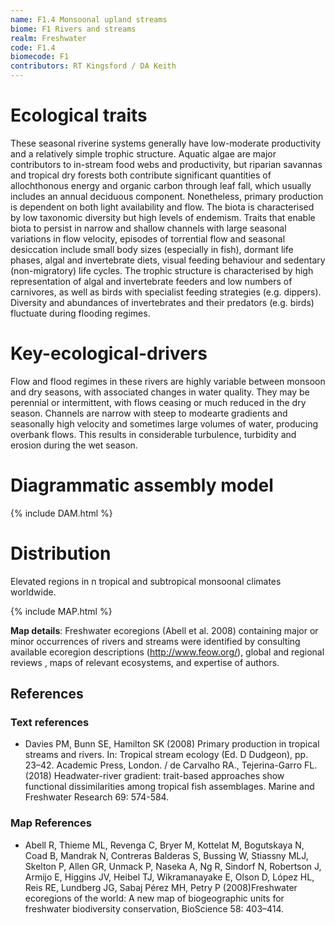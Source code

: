 ```yaml
---
name: F1.4 Monsoonal upland streams
biome: F1 Rivers and streams
realm: Freshwater
code: F1.4
biomecode: F1
contributors: RT Kingsford / DA Keith
---
```


# Ecological traits

These seasonal riverine systems generally have low-moderate productivity and a relatively simple trophic structure. Aquatic algae are major contributors to in-stream food webs and productivity, but  riparian savannas and tropical dry forests both contribute significant quantities of allochthonous energy and organic carbon through leaf fall, which usually includes an annual deciduous component. Nonetheless, primary production is dependent on both light availability and flow. The biota is characterised by low taxonomic diversity but high levels of endemism. Traits that enable biota to persist in narrow and shallow channels with large seasonal variations in flow velocity, episodes of torrential flow and seasonal desiccation include small body sizes (especially in fish), dormant life phases, algal and invertebrate diets, visual feeding behaviour and sedentary (non-migratory) life cycles. The trophic structure is characterised by high representation of algal and invertebrate feeders and low numbers of carnivores, as well as birds with specialist feeding strategies (e.g. dippers). Diversity and abundances of invertebrates and their predators (e.g. birds) fluctuate during flooding regimes.

# Key-ecological-drivers

Flow and flood regimes in these rivers are highly variable between monsoon and dry seasons, with associated changes in water quality. They may be perennial or intermittent, with flows ceasing or much reduced in the dry season. Channels are narrow with steep to modearte gradients and seasonally high velocity and sometimes large volumes of water, producing overbank flows. This  results in considerable turbulence, turbidity and erosion during the wet season.

# Diagrammatic assembly model

{% include DAM.html %}

# Distribution

Elevated regions in n tropical and subtropical monsoonal climates worldwide.

{% include MAP.html %}

**Map details**: Freshwater ecoregions (Abell et al. 2008) containing major or minor occurrences of rivers and streams were identified by consulting available ecoregion descriptions (http://www.feow.org/),  global and regional reviews , maps of relevant ecosystems, and expertise of authors.

## References
### Text references
* Davies PM, Bunn SE, Hamilton SK (2008) Primary production in tropical streams and rivers. In: Tropical stream ecology (Ed. D Dudgeon), pp. 23–42. Academic Press, London. / de Carvalho RA., Tejerina-Garro FL. (2018) Headwater-river gradient: trait-based approaches show functional dissimilarities among tropical fish assemblages. Marine and Freshwater Research 69: 574-584.
### Map References
* Abell R, Thieme ML, Revenga C, Bryer M, Kottelat M, Bogutskaya N, Coad B, Mandrak N, Contreras Balderas S, Bussing W, Stiassny MLJ, Skelton P, Allen GR, Unmack P, Naseka A, Ng R, Sindorf N, Robertson J, Armijo E, Higgins JV, Heibel TJ, Wikramanayake E, Olson D, López HL, Reis RE, Lundberg JG, Sabaj Pérez MH, Petry P (2008)Freshwater ecoregions of the world: A new map of biogeographic units for freshwater biodiversity conservation, BioScience 58: 403–414.
